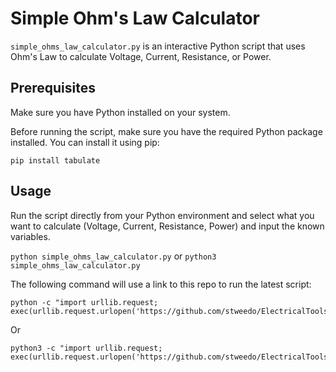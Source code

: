 # Simple Ohm's Law Calculator

`simple_ohms_law_calculator.py` is an interactive Python script that uses Ohm's Law to calculate Voltage, Current, Resistance, or Power.

## Prerequisites

Make sure you have Python installed on your system.

Before running the script, make sure you have the required Python package installed. You can install it using pip:

`pip install tabulate`

## Usage

Run the script directly from your Python environment and select what you want to calculate (Voltage, Current, Resistance, Power) and input the known variables.

`python simple_ohms_law_calculator.py` or `python3 simple_ohms_law_calculator.py`

The following command will use a link to this repo to run the latest script:

```
python -c "import urllib.request; exec(urllib.request.urlopen('https://github.com/stweedo/ElectricalTools/raw/main/OhmsLawCalculator/simple_ohms_law_calculator.py').read())"
```
Or
```
python3 -c "import urllib.request; exec(urllib.request.urlopen('https://github.com/stweedo/ElectricalTools/raw/main/OhmsLawCalculator/simple_ohms_law_calculator.py').read())"
```
